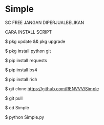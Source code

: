 # Simple
SC FREE JANGAN DIPERJUALBELIKAN 

CARA INSTALL SCRIPT

$ pkg update && pkg upgrade

$ pkg install python git

$ pip install requests

$ pip install bs4

$ pip install rich

$ git clone https://github.com/RENVVV/Simple

$ git pull

$ cd Simple

$ python Simple.py
